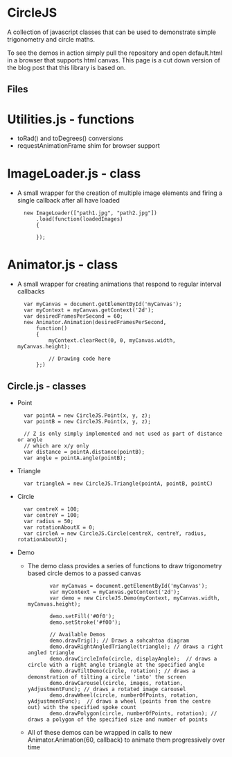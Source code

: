 CircleJS
===================

A collection of javascript classes that can be used to demonstrate simple trigonometry and circle maths.

To see the demos in action simply pull the repository and open default.html in a browser that supports html canvas.  This page is a cut down version of the blog post that this library is based on.

Files
-----

Utilities.js - functions
========================
* toRad() and toDegrees() conversions
* requestAnimationFrame shim for browser support

ImageLoader.js - class
======================
* A small wrapper for the creation of multiple image elements and firing a single callback after all have loaded


        new ImageLoader(["path1.jpg", "path2.jpg"])
            .load(function(loadedImages)
            {
                
            });

Animator.js - class
===================
* A small wrapper for creating animations that respond to regular interval callbacks


        var myCanvas = document.getElementById('myCanvas');
        var myContext = myCanvas.getContext('2d');
        var desiredFramesPerSecond = 60;
        new Animator.Animation(desiredFramesPerSecond, 
            function()
            {
                myContext.clearRect(0, 0, myCanvas.width, myCanvas.height);
                
                // Drawing code here
            };)

Circle.js - classes
-------------------
* Point


        var pointA = new CircleJS.Point(x, y, z);
        var pointB = new CircleJS.Point(x, y, z);

        // Z is only simply implemented and not used as part of distance or angle
        // which are x/y only
		var distance = pointA.distance(pointB);
		var angle = pointA.angle(pointB);

* Triangle


        var triangleA = new CircleJS.Triangle(pointA, pointB, pointC)

* Circle

        var centreX = 100;
		var centreY = 100;
		var radius = 50;
		var rotationAboutX = 0;
        var circleA = new CircleJS.Circle(centreX, centreY, radius, rotationAboutX);

* Demo
  *  The demo class provides a series of functions to draw trigonometry based circle demos to a passed canvas

                var myCanvas = document.getElementById('myCanvas');
                var myContext = myCanvas.getContext('2d');
                var demo = new CircleJS.Demo(myContext, myCanvas.width, myCanvas.height);

                demo.setFill('#0f0');
				demo.setStroke('#f00');

                // Available Demos
                demo.drawTrig(); // Draws a sohcahtoa diagram
				demo.drawRightAngledTriangle(triangle); // draws a right angled triangle
                demo.drawCircleInfo(circle, displayAngle);  // draws a circle with a right angle triangle at the specified angle
                demo.drawTiltDemo(circle, rotation); // draws a demonstration of tilting a circle 'into' the screen
                demo.drawCarousel(circle, images, rotation, yAdjustmentFunc); // draws a rotated image carousel
                demo.drawWheel(circle, numberOfPoints, rotation, yAdjustmentFunc);  // draws a wheel (points from the centre out) with the specified spoke count
                demo.drawPolygon(circle, numberOfPoints, rotation); // draws a polygon of the specified size and number of points

    * All of these demos can be wrapped in calls to new Animator.Animation(60, callback) to animate them progressively over time
                